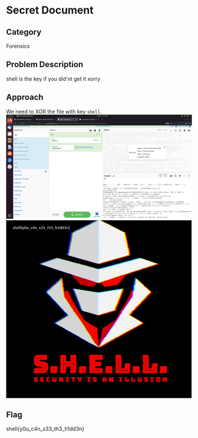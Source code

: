 # Secret Document
## Category
Forensics
## Problem Description
shell is the key if you did'nt get it xorry
## Approach
We need to XOR the file with key `shell`. 
<br>
![secret-document](https://github.com/caligo-phantom/writeups/blob/main/shellctf2022/assets/secret-document.png)
<br>
![secret-document-flag](https://github.com/caligo-phantom/writeups/blob/main/shellctf2022/assets/secret-document-flag.png)
## Flag
shell{y0u_c4n_s33_th3_h1dd3n}
